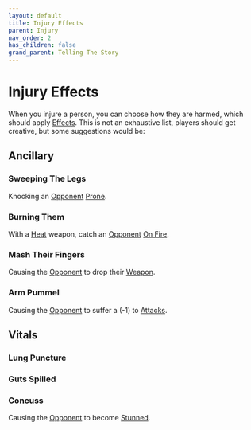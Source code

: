 ```yaml
---
layout: default
title: Injury Effects
parent: Injury
nav_order: 2
has_children: false
grand_parent: Telling The Story
---
```

# Injury Effects
When you injure a person, you can choose how they are harmed, which should apply [Effects](Effects). This is not an exhaustive list, players should get creative, but some suggestions would be:

## Ancillary
### Sweeping The Legs
Knocking an [Opponent](Terminology#Opponent) [Prone](Effects#Prone).

### Burning Them
With a [Heat](Injury#Heat) weapon, catch an [Opponent](Terminology#Opponent) [On Fire](Effects#On%20Fire).

### Mash Their Fingers
Causing the [Opponent](Terminology#Opponent) to drop their [Weapon](Weapons).

### Arm Pummel
Causing the [Opponent](Terminology#Opponent) to suffer a (-1) to [Attacks](Terminology#Attack).

## Vitals

### Lung Puncture

### Guts Spilled

### Concuss
Causing the [Opponent](Terminology#Opponent) to become [Stunned](Effects#Stunned).
